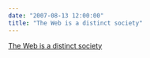 ```yaml
---
date: "2007-08-13 12:00:00"
title: "The Web is a distinct society"
---
```


[The Web is a distinct society](/lemire/blog/2007/08-13-the-web-is-a-distinct-society)

